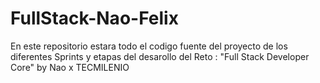 # FullStack-Nao-Felix
En este repositorio estara todo el codigo fuente del proyecto de los diferentes Sprints y  etapas del desarollo del Reto : "Full Stack Developer Core" by Nao x TECMILENIO
